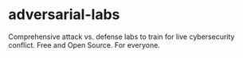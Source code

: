 # adversarial-labs
Comprehensive attack vs. defense labs to train for live cybersecurity conflict. Free and Open Source. For everyone.
